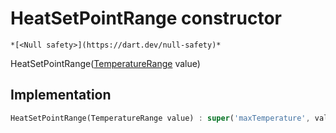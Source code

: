 


# HeatSetPointRange constructor




    *[<Null safety>](https://dart.dev/null-safety)*



HeatSetPointRange([TemperatureRange](../../yonomi-sdk/TemperatureRange-class.md) value)





## Implementation

```dart
HeatSetPointRange(TemperatureRange value) : super('maxTemperature', value);
```







